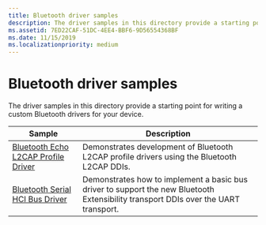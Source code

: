 ```yaml
---
title: Bluetooth driver samples
description: The driver samples in this directory provide a starting point for writing a custom Bluetooth driver for your device.
ms.assetid: 7ED22CAF-51DC-4EE4-BBF6-9D56554368BF
ms.date: 11/15/2019
ms.localizationpriority: medium
---
```


# Bluetooth driver samples

The driver samples in this directory provide a starting point for writing a custom Bluetooth drivers for your device.

| Sample | Description |
| --- | --- |
| [Bluetooth Echo L2CAP Profile Driver](https://docs.microsoft.com/samples/microsoft/windows-driver-samples/bluetooth-echo-l2cap-profile-driver) | Demonstrates development of Bluetooth L2CAP profile drivers using the Bluetooth L2CAP DDIs. |
| [Bluetooth Serial HCI Bus Driver](https://docs.microsoft.com/samples/microsoft/windows-driver-samples/bluetooth-serial-hci-bus-driver) | Demonstrates how to implement a basic bus driver to support the new Bluetooth Extensibility transport DDIs over the UART transport. |
